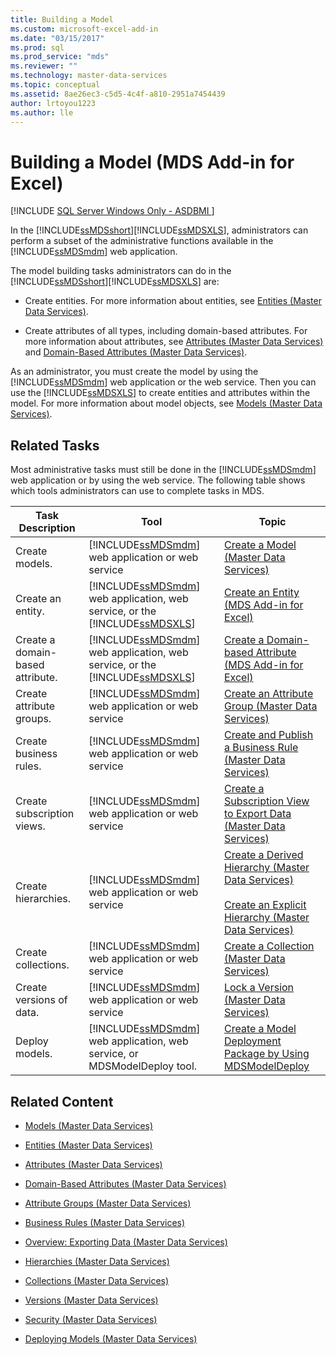 ```yaml
---
title: Building a Model
ms.custom: microsoft-excel-add-in
ms.date: "03/15/2017"
ms.prod: sql
ms.prod_service: "mds"
ms.reviewer: ""
ms.technology: master-data-services
ms.topic: conceptual
ms.assetid: 8ae26ec3-c5d5-4c4f-a810-2951a7454439
author: lrtoyou1223
ms.author: lle
---
```

# Building a Model (MDS Add-in for Excel)

[!INCLUDE [SQL Server Windows Only - ASDBMI ](../../includes/applies-to-version/sql-windows-only-asdbmi.md)]

  In the [!INCLUDE[ssMDSshort](../../includes/ssmdsshort-md.md)][!INCLUDE[ssMDSXLS](../../includes/ssmdsxls-md.md)], administrators can perform a subset of the administrative functions available in the [!INCLUDE[ssMDSmdm](../../includes/ssmdsmdm-md.md)] web application.  
  
 The model building tasks administrators can do in the [!INCLUDE[ssMDSshort](../../includes/ssmdsshort-md.md)][!INCLUDE[ssMDSXLS](../../includes/ssmdsxls-md.md)] are:  
  
-   Create entities. For more information about entities, see [Entities &#40;Master Data Services&#41;](../../master-data-services/entities-master-data-services.md).  
  
-   Create attributes of all types, including domain-based attributes. For more information about attributes, see [Attributes &#40;Master Data Services&#41;](../../master-data-services/attributes-master-data-services.md) and [Domain-Based Attributes &#40;Master Data Services&#41;](../../master-data-services/domain-based-attributes-master-data-services.md).  
  
 As an administrator, you must create the model by using the [!INCLUDE[ssMDSmdm](../../includes/ssmdsmdm-md.md)] web application or the web service. Then you can use the [!INCLUDE[ssMDSXLS](../../includes/ssmdsxls-md.md)] to create entities and attributes within the model. For more information about model objects, see [Models &#40;Master Data Services&#41;](../../master-data-services/models-master-data-services.md).  
  
## Related Tasks  
 Most administrative tasks must still be done in the [!INCLUDE[ssMDSmdm](../../includes/ssmdsmdm-md.md)] web application or by using the web service. The following table shows which tools administrators can use to complete tasks in MDS.  
  
|Task Description|Tool|Topic|  
|----------------------|----------|-----------|  
|Create models.|[!INCLUDE[ssMDSmdm](../../includes/ssmdsmdm-md.md)] web application or web service|[Create a Model &#40;Master Data Services&#41;](../../master-data-services/create-a-model-master-data-services.md)|  
|Create an entity.|[!INCLUDE[ssMDSmdm](../../includes/ssmdsmdm-md.md)] web application, web service, or the [!INCLUDE[ssMDSXLS](../../includes/ssmdsxls-md.md)]|[Create an Entity &#40;MDS Add-in for Excel&#41;](../../master-data-services/microsoft-excel-add-in/create-an-entity-mds-add-in-for-excel.md)|  
|Create a domain-based attribute.|[!INCLUDE[ssMDSmdm](../../includes/ssmdsmdm-md.md)] web application, web service, or the [!INCLUDE[ssMDSXLS](../../includes/ssmdsxls-md.md)]|[Create a Domain-based Attribute &#40;MDS Add-in for Excel&#41;](../../master-data-services/microsoft-excel-add-in/create-a-domain-based-attribute-mds-add-in-for-excel.md)|  
|Create attribute groups.|[!INCLUDE[ssMDSmdm](../../includes/ssmdsmdm-md.md)] web application or web service|[Create an Attribute Group &#40;Master Data Services&#41;](../../master-data-services/create-an-attribute-group-master-data-services.md)|  
|Create business rules.|[!INCLUDE[ssMDSmdm](../../includes/ssmdsmdm-md.md)] web application or web service|[Create and Publish a Business Rule &#40;Master Data Services&#41;](../../master-data-services/create-and-publish-a-business-rule-master-data-services.md)|  
|Create subscription views.|[!INCLUDE[ssMDSmdm](../../includes/ssmdsmdm-md.md)] web application or web service|[Create a Subscription View to Export Data &#40;Master Data Services&#41;](../../master-data-services/create-a-subscription-view-to-export-data-master-data-services.md)|  
|Create hierarchies.|[!INCLUDE[ssMDSmdm](../../includes/ssmdsmdm-md.md)] web application or web service|[Create a Derived Hierarchy &#40;Master Data Services&#41;](../../master-data-services/create-a-derived-hierarchy-master-data-services.md)<br /><br /> [Create an Explicit Hierarchy &#40;Master Data Services&#41;](../../master-data-services/create-an-explicit-hierarchy-master-data-services.md)|  
|Create collections.|[!INCLUDE[ssMDSmdm](../../includes/ssmdsmdm-md.md)] web application or web service|[Create a Collection &#40;Master Data Services&#41;](../../master-data-services/create-a-collection-master-data-services.md)|  
|Create versions of data.|[!INCLUDE[ssMDSmdm](../../includes/ssmdsmdm-md.md)] web application or web service|[Lock a Version &#40;Master Data Services&#41;](../../master-data-services/lock-a-version-master-data-services.md)|  
|Deploy models.|[!INCLUDE[ssMDSmdm](../../includes/ssmdsmdm-md.md)] web application, web service, or MDSModelDeploy tool.|[Create a Model Deployment Package by Using MDSModelDeploy](../../master-data-services/create-a-model-deployment-package-by-using-mdsmodeldeploy.md)|  
  
## Related Content  
  
-   [Models &#40;Master Data Services&#41;](../../master-data-services/models-master-data-services.md)  
  
-   [Entities &#40;Master Data Services&#41;](../../master-data-services/entities-master-data-services.md)  
  
-   [Attributes &#40;Master Data Services&#41;](../../master-data-services/attributes-master-data-services.md)  
  
-   [Domain-Based Attributes &#40;Master Data Services&#41;](../../master-data-services/domain-based-attributes-master-data-services.md)  
  
-   [Attribute Groups &#40;Master Data Services&#41;](../../master-data-services/attribute-groups-master-data-services.md)  
  
-   [Business Rules &#40;Master Data Services&#41;](../../master-data-services/business-rules-master-data-services.md)  
  
-   [Overview: Exporting Data &#40;Master Data Services&#41;](../../master-data-services/overview-exporting-data-master-data-services.md)  
  
-   [Hierarchies &#40;Master Data Services&#41;](../../master-data-services/hierarchies-master-data-services.md)  
  
-   [Collections &#40;Master Data Services&#41;](../../master-data-services/collections-master-data-services.md)  
  
-   [Versions &#40;Master Data Services&#41;](../../master-data-services/versions-master-data-services.md)  
  
-   [Security &#40;Master Data Services&#41;](../../master-data-services/security-master-data-services.md)  
  
-   [Deploying Models &#40;Master Data Services&#41;](../../master-data-services/deploying-models-master-data-services.md)  
  
  
